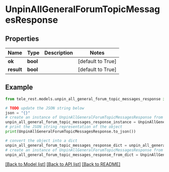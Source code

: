 # UnpinAllGeneralForumTopicMessagesResponse


## Properties

Name | Type | Description | Notes
------------ | ------------- | ------------- | -------------
**ok** | **bool** |  | [default to True]
**result** | **bool** |  | [default to True]

## Example

```python
from tele_rest.models.unpin_all_general_forum_topic_messages_response import UnpinAllGeneralForumTopicMessagesResponse

# TODO update the JSON string below
json = "{}"
# create an instance of UnpinAllGeneralForumTopicMessagesResponse from a JSON string
unpin_all_general_forum_topic_messages_response_instance = UnpinAllGeneralForumTopicMessagesResponse.from_json(json)
# print the JSON string representation of the object
print(UnpinAllGeneralForumTopicMessagesResponse.to_json())

# convert the object into a dict
unpin_all_general_forum_topic_messages_response_dict = unpin_all_general_forum_topic_messages_response_instance.to_dict()
# create an instance of UnpinAllGeneralForumTopicMessagesResponse from a dict
unpin_all_general_forum_topic_messages_response_from_dict = UnpinAllGeneralForumTopicMessagesResponse.from_dict(unpin_all_general_forum_topic_messages_response_dict)
```
[[Back to Model list]](../README.md#documentation-for-models) [[Back to API list]](../README.md#documentation-for-api-endpoints) [[Back to README]](../README.md)


